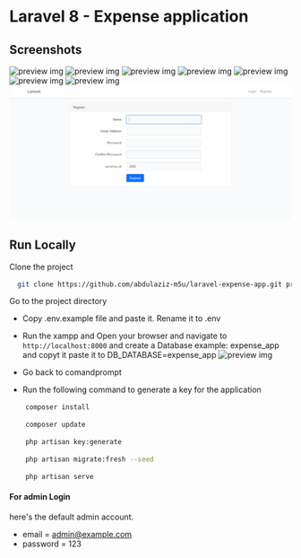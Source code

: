 # Laravel 8 - Expense application

## Screenshots


![preview img](/Expensecategory.png)
![preview img](/Expenses-List.png)
![preview img](/Financial-summary.png)
![preview img](/Income-category.png)
![preview img](/Income-List.png)
![preview img](/Monthly-report.png)
![preview img](/dashboard.png)
![preview img](/preview.png)
## Run Locally

Clone the project

```bash
  git clone https://github.com/abdulaziz-m5u/laravel-expense-app.git project-name
```

Go to the project directory

 - Copy .env.example file and paste it. Rename it to .env
 - Run the xampp and Open your browser and navigate to `http://localhost:8000`  and create a Database example: expense_app and copyt it paste it to DB_DATABASE=expense_app
 ![preview img](/Database.png)

 - Go back to comandprompt
 - Run the following command to generate a key for the application

```bash
    composer install
```

```bash
    composer update
```

```bash
    php artisan key:generate
```

```bash
    php artisan migrate:fresh --seed
```

```bash
    php artisan serve
```

#### For admin Login
here's the default admin account.

-   email = admin@example.com
-   password = 123
